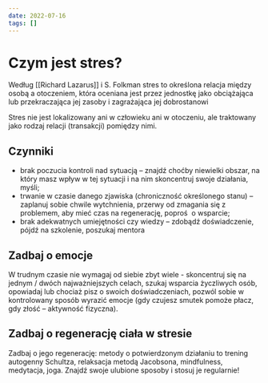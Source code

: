 ```yaml
---
date: 2022-07-16
tags: []
---
```

# Czym jest stres?

Według [[Richard Lazarus]] i S. Folkman stres to określona relacja między osobą a otoczeniem, która oceniana jest przez jednostkę jako obciążająca lub przekraczająca jej zasoby i zagrażająca jej dobrostanowi

Stres nie jest lokalizowany ani w człowieku ani w otoczeniu, ale traktowany jako rodzaj relacji
(transakcji) pomiędzy nimi.

## Czynniki

- brak poczucia kontroli nad sytuacją – znajdź choćby niewielki obszar, na który masz wpływ w tej sytuacji i na nim skoncentruj swoje działania, myśli;
- trwanie w czasie danego zjawiska (chroniczność określonego stanu) – zaplanuj sobie chwile wytchnienia, przerwy od zmagania się z problemem, aby mieć czas na regenerację, poproś  o wsparcie;
- brak adekwatnych umiejętności czy wiedzy – zdobądź doświadczenie, pójdź na szkolenie, poszukaj mentora

## Zadbaj o emocje

W trudnym czasie nie wymagaj od siebie zbyt wiele - skoncentruj się na jednym / dwóch najważniejszych celach, szukaj wsparcia życzliwych osób, opowiadaj lub chociaż pisz o swoich doświadczeniach, pozwól sobie w kontrolowany sposób wyrazić emocje (gdy czujesz smutek pomoże płacz, gdy złość – aktywność fizyczna).

## Zadbaj o regenerację ciała w stresie

Zadbaj o jego regenerację: metody o potwierdzonym działaniu to trening autogenny Schultza, relaksacja metodą Jacobsona, mindfulness, medytacja, joga. Znajdź swoje ulubione sposoby i stosuj je regularnie!